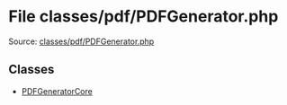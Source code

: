 File classes/pdf/PDFGenerator.php
=========

Source: [classes/pdf/PDFGenerator.php](https://github.com/PrestaShop/PrestaShop/blob/1.6.0.8/classes/pdf/PDFGenerator.php)


Classes
-------

* [PDFGeneratorCore](class.PDFGeneratorCore.md)

